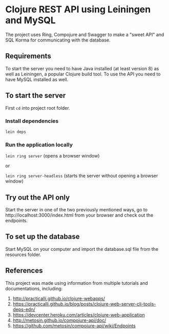 # Clojure REST API using Leiningen and MySQL

The project uses Ring, Compojure and Swagger to make a "sweet API" and SQL Korma for communicating with the database.

## Requirements

To start the server you need to have Java installed (at least version 8) as well as Leiningen, a popular Clojure build tool. To use the API you need to have MySQL installed as well.

## To start the server

First `cd` into project root folder. 

### Install dependencies

`lein deps` 

### Run the application locally

`lein ring server` (opens a browser window)

or

`lein ring server-headless` (starts the server without opening a browser window)

## Try out the API only

Start the server in one of the two previously mentioned ways, go to http://localhost:3000/index.html from your browser and check out the endpoints.

## To set up the database

Start MySQL on your computer and import the database.sql file from the resources folder. 

## References
This project was made using information from multiple tutorials and documentations, including:

1. http://practicalli.github.io/clojure-webapps/
2. https://practicalli.github.io/blog/posts/clojure-web-server-cli-tools-deps-edn/
3. https://devcenter.heroku.com/articles/clojure-web-application
4. http://metosin.github.io/compojure-api/doc/
5. https://github.com/metosin/compojure-api/wiki/Endpoints

